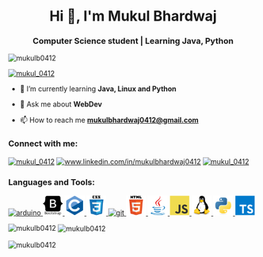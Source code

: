 <h1 align="center">Hi 👋, I'm Mukul Bhardwaj</h1>
<h3 align="center">Computer Science student | Learning Java, Python</h3>

<p align="left"> <img src="https://komarev.com/ghpvc/?username=mukulb0412&label=Profile%20views&color=0e75b6&style=flat" alt="mukulb0412" /> </p>

<p align="left"> <a href="https://twitter.com/mukul_0412" target="blank"><img src="https://img.shields.io/twitter/follow/mukul_0412?logo=twitter&style=for-the-badge" alt="mukul_0412" /></a> </p>

- 🌱 I’m currently learning **Java, Linux and Python**

- 💬 Ask me about **WebDev**

- 📫 How to reach me **mukulbhardwaj0412@gmail.com**

<h3 align="left">Connect with me:</h3>
<p align="left">
<a href="https://twitter.com/mukul_0412" target="blank"><img align="center" src="https://raw.githubusercontent.com/rahuldkjain/github-profile-readme-generator/master/src/images/icons/Social/twitter.svg" alt="mukul_0412" height="30" width="40" /></a>
<a href="https://linkedin.com/in/www.linkedin.com/in/mukulbhardwaj0412" target="blank"><img align="center" src="https://raw.githubusercontent.com/rahuldkjain/github-profile-readme-generator/master/src/images/icons/Social/linked-in-alt.svg" alt="www.linkedin.com/in/mukulbhardwaj0412" height="30" width="40" /></a>
<a href="https://instagram.com/mukul_0412" target="blank"><img align="center" src="https://raw.githubusercontent.com/rahuldkjain/github-profile-readme-generator/master/src/images/icons/Social/instagram.svg" alt="mukul_0412" height="30" width="40" /></a>
</p>

<h3 align="left">Languages and Tools:</h3>
<p align="left"> <a href="https://www.arduino.cc/" target="_blank" rel="noreferrer"> <img src="https://cdn.worldvectorlogo.com/logos/arduino-1.svg" alt="arduino" width="40" height="40"/> </a> <a href="https://getbootstrap.com" target="_blank" rel="noreferrer"> <img src="https://raw.githubusercontent.com/devicons/devicon/master/icons/bootstrap/bootstrap-plain-wordmark.svg" alt="bootstrap" width="40" height="40"/> </a> <a href="https://www.cprogramming.com/" target="_blank" rel="noreferrer"> <img src="https://raw.githubusercontent.com/devicons/devicon/master/icons/c/c-original.svg" alt="c" width="40" height="40"/> </a> <a href="https://www.w3schools.com/css/" target="_blank" rel="noreferrer"> <img src="https://raw.githubusercontent.com/devicons/devicon/master/icons/css3/css3-original-wordmark.svg" alt="css3" width="40" height="40"/> </a> <a href="https://git-scm.com/" target="_blank" rel="noreferrer"> <img src="https://www.vectorlogo.zone/logos/git-scm/git-scm-icon.svg" alt="git" width="40" height="40"/> </a> <a href="https://www.w3.org/html/" target="_blank" rel="noreferrer"> <img src="https://raw.githubusercontent.com/devicons/devicon/master/icons/html5/html5-original-wordmark.svg" alt="html5" width="40" height="40"/> </a> <a href="https://www.java.com" target="_blank" rel="noreferrer"> <img src="https://raw.githubusercontent.com/devicons/devicon/master/icons/java/java-original.svg" alt="java" width="40" height="40"/> </a> <a href="https://developer.mozilla.org/en-US/docs/Web/JavaScript" target="_blank" rel="noreferrer"> <img src="https://raw.githubusercontent.com/devicons/devicon/master/icons/javascript/javascript-original.svg" alt="javascript" width="40" height="40"/> </a> <a href="https://www.linux.org/" target="_blank" rel="noreferrer"> <img src="https://raw.githubusercontent.com/devicons/devicon/master/icons/linux/linux-original.svg" alt="linux" width="40" height="40"/> </a> <a href="https://www.python.org" target="_blank" rel="noreferrer"> <img src="https://raw.githubusercontent.com/devicons/devicon/master/icons/python/python-original.svg" alt="python" width="40" height="40"/> </a> <a href="https://www.typescriptlang.org/" target="_blank" rel="noreferrer"> <img src="https://raw.githubusercontent.com/devicons/devicon/master/icons/typescript/typescript-original.svg" alt="typescript" width="40" height="40"/> </a> </p>

<p><img align="left" src="https://github-readme-stats.vercel.app/api/top-langs?username=mukulb0412&show_icons=true&locale=en&layout=compact" alt="mukulb0412" /></p>

<p>&nbsp;<img align="center" src="https://github-readme-stats.vercel.app/api?username=mukulb0412&show_icons=true&locale=en" alt="mukulb0412" /></p>

<p><img align="center" src="https://github-readme-streak-stats.herokuapp.com/?user=mukulb0412&" alt="mukulb0412" /></p>
